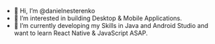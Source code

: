 - 👋 Hi, I’m @danielnesterenko
- 👀 I’m interested in building Desktop & Mobile Applications.
- 🌱 I’m currently developing my Skills in Java and Android Studio and want to learn React Native & JavaScript ASAP.

<!---
danielnesterenko/danielnesterenko is a ✨ special ✨ repository because its `README.md` (this file) appears on your GitHub profile.
You can click the Preview link to take a look at your changes.
--->
